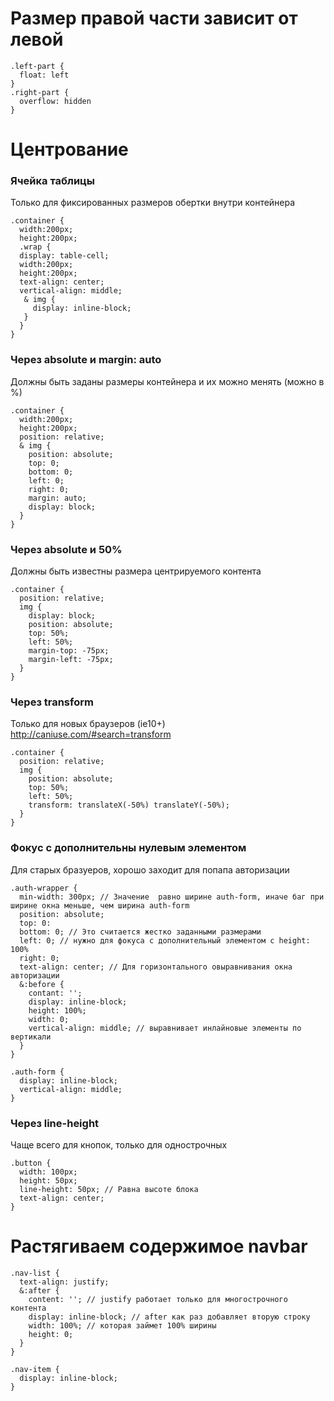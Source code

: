 # Размер правой части зависит от левой
```
.left-part {
  float: left
}
.right-part {
  overflow: hidden
}
```

# Центрование
### Ячейка таблицы
Только для фиксированных размеров обертки внутри контейнера
```
.container {
  width:200px;
  height:200px;
  .wrap {
  display: table-cell;
  width:200px;
  height:200px;
  text-align: center;
  vertical-align: middle;
   & img {
     display: inline-block;
   }
  }
}
```
### Через absolute и margin: auto
Должны быть заданы размеры контейнера и их можно менять (можно в %)
```
.container {
  width:200px;
  height:200px;
  position: relative;
  & img {
    position: absolute;
    top: 0;
    bottom: 0;
    left: 0;
    right: 0;
    margin: auto;
    display: block;
  }
}
```
### Через absolute и 50%
Должны быть известны размера центрируемого контента
```
.container {
  position: relative;
  img {
    display: block;
    position: absolute;
    top: 50%;
    left: 50%;
    margin-top: -75px;
    margin-left: -75px;
  }
}
```
### Через transform
Только для новых браузеров (ie10+) http://caniuse.com/#search=transform
```
.container {
  position: relative;
  img {
    position: absolute;
    top: 50%;
    left: 50%;
    transform: translateX(-50%) translateY(-50%);
  }
}
```

### Фокус с дополнительны нулевым элементом
Для старых бразуеров, хорошо заходит для попапа авторизации
```
.auth-wrapper {
  min-width: 300px; // Значение  равно ширине auth-form, иначе баг при ширине окна меньше, чем ширина auth-form
  position: absolute;
  top: 0:
  bottom: 0; // Это считается жестко заданными размерами
  left: 0; // нужно для фокуса с дополнительный элементом с height: 100%
  right: 0;
  text-align: center; // Для горизонтального овыравнивания окна авторизации
  &:before {
    contant: '';
    display: inline-block;
    height: 100%;
    width: 0;
    vertical-align: middle; // выравнивает инлайновые элементы по вертикали
  }
}

.auth-form {
  display: inline-block;
  vertical-align: middle;
}
```
### Через line-height
Чаще всего для кнопок, только для однострочных
```
.button {
  width: 100px;
  height: 50px;
  line-height: 50px; // Равна высоте блока
  text-align: center;
}
```

# Растягиваем содержимое navbar
```
.nav-list {
  text-align: justify;
  &:after {
    content: ''; // justify работает только для многострочного контента
    display: inline-block; // after как раз добавляет вторую строку
    width: 100%; // которая займет 100% ширины
    height: 0;
  }
}

.nav-item {
  display: inline-block;
}
```

